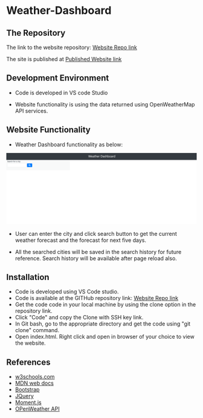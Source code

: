 # Weather-Dashboard

## The Repository

The link to the website repository: [Website Repo link](https://github.com/NavdeepDP/Weather-Dashboard)

The site is published at [Published Website link](https://navdeepdp.github.io/Weather-Dashboard/)

## Development Environment
- Code is developed in VS code Studio

- Website functionality is using the data returned using OpenWeatherMap API services.

## Website Functionality

 - Weather Dashboard functionality as below:

 ![Demo](./assets/images/Weather-Dashboard.gif)

 - User can enter the city and click search button to get the current weather forecast and the forecast for next five days.

 - All the searched cities will be saved in the search history for future reference. Search history will be available after page reload also.

 
## Installation

- Code is developed using VS Code studio.
- Code is available at the GITHub repository link: [Website Repo link](https://github.com/NavdeepDP/Weather-Dashboard)
- Get the code code in your local machine by using the clone option in the repository link.
- Click "Code" and copy the Clone with SSH key link.
- In Git bash, go to the appropriate directory and get the code using "git clone" command.
- Open index.html. Right click and open in browser of your choice to view the website.



## References

- [w3schools.com](https://www.w3schools.com/)
- [MDN web docs](https://developer.mozilla.org/en-US/docs/Web/JavaScript)
- [Bootstrap](https://getbootstrap.com/docs/4.4/getting-started/introduction/)
- [JQuery](https://api.jquery.com/)
- [Moment.js](https://momentjs.com/)
- [OPenWeather API](https://openweathermap.org/guide)



